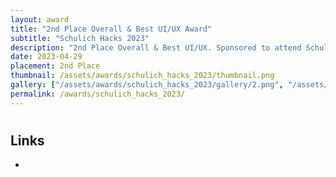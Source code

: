 ```yaml
---
layout: award
title: "2nd Place Overall & Best UI/UX Award"
subtitle: "Schulich Hacks 2023"
description: "2nd Place Overall & Best UI/UX. Sponsored to attend Schulich Hacks 2023 in Calgary in-person, awarded $3000 in prizes"
date: 2023-04-29
placement: 2nd Place
thumbnail: /assets/awards/schulich_hacks_2023/thumbnail.png
gallery: ["/assets/awards/schulich_hacks_2023/gallery/2.png", "/assets/awards/schulich_hacks_2023/gallery/gallery.json", "/assets/awards/schulich_hacks_2023/gallery/image.png"]
permalink: /awards/schulich_hacks_2023/
---
```


#

## Links

-

